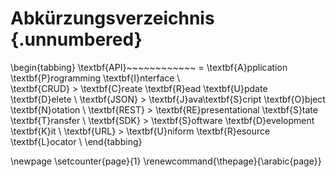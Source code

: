 # Abkürzungsverzeichnis {.unnumbered}

\begin{tabbing}
\textbf{API}~~~~~~~~~~~~ \= \textbf{A}pplication \textbf{P}rogramming \textbf{I}nterface \\  
\textbf{CRUD} \> \textbf{C}reate \textbf{R}ead \textbf{U}pdate \textbf{D}elete \\
\textbf{JSON} \> \textbf{J}ava\textbf{S}cript \textbf{O}bject \textbf{N}otation \\ 
\textbf{REST} \> \textbf{RE}presentational \textbf{S}tate \textbf{T}ransfer \\
\textbf{SDK} \> \textbf{S}oftware \textbf{D}evelopment \textbf{K}it \\
\textbf{URL} \> \textbf{U}niform \textbf{R}esource \textbf{L}ocator \\
\end{tabbing}

\newpage
\setcounter{page}{1}
\renewcommand{\thepage}{\arabic{page}}


<!-- todo zusätzlich:
AG: Aktien Gesellschaft 
IoT: Internet of Things
-->